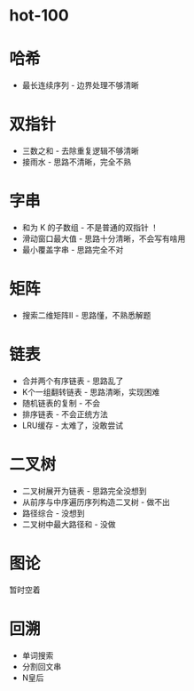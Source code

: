 # hot-100
# 哈希
- 最长连续序列 - 边界处理不够清晰

# 双指针
- 三数之和 - 去除重复逻辑不够清晰
- 接雨水 - 思路不清晰，完全不熟

# 字串
- 和为 K 的子数组 - 不是普通的双指针 ！
- 滑动窗口最大值 - 思路十分清晰，不会写有啥用
- 最小覆盖字串 - 思路完全不对

# 矩阵
- 搜索二维矩阵Ⅱ - 思路懂，不熟悉解题

# 链表 
- 合并两个有序链表 - 思路乱了
- K个一组翻转链表 - 思路清晰，实现困难
- 随机链表的复制 - 不会
- 排序链表 - 不会正统方法
- LRU缓存 - 太难了，没敢尝试

# 二叉树
- 二叉树展开为链表 - 思路完全没想到
- 从前序与中序遍历序列构造二叉树 - 做不出
- 路径综合 - 没想到
- 二叉树中最大路径和 - 没做

# 图论
暂时空着

# 回溯
- 单词搜索
- 分割回文串
- N皇后


